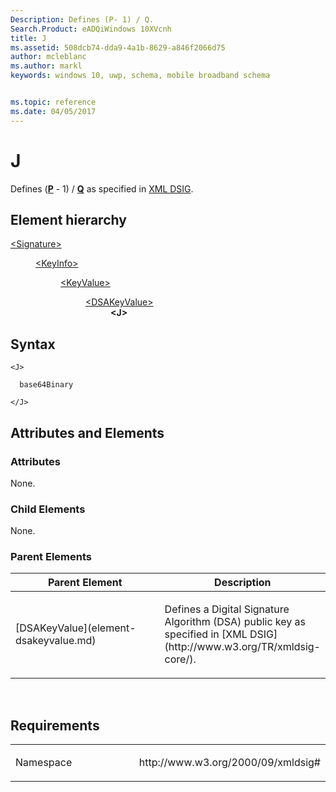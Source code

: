 ```yaml
---
Description: Defines (P- 1) / Q.
Search.Product: eADQiWindows 10XVcnh
title: J
ms.assetid: 508dcb74-dda9-4a1b-8629-a846f2066d75
author: mcleblanc
ms.author: markl
keywords: windows 10, uwp, schema, mobile broadband schema


ms.topic: reference
ms.date: 04/05/2017
---
```


# J


Defines ([**P**](element-p.md) - 1) / [**Q**](element-q.md) as specified in [XML DSIG](http://www.w3.org/TR/xmldsig-core/).

## Element hierarchy

<dl>
<dt><a href="element-signature.md">&lt;Signature&gt;</a></dt>
<dd>
<dl>
<dt><a href="element-keyinfo.md">&lt;KeyInfo&gt;</a></dt>
<dd>
<dl>
<dt><a href="element-keyvalue.md">&lt;KeyValue&gt;</a></dt>
<dd>
<dl>
<dt><a href="element-dsakeyvalue.md">&lt;DSAKeyValue&gt;</a></dt>
<dd><b>&lt;J&gt;</b></dd>
</dl>
</dd>
</dl>
</dd>
</dl>
</dd>
</dl>

## Syntax

``` syntax
<J>

  base64Binary

</J>
```

## Attributes and Elements


### Attributes

None.

### Child Elements

None.

### Parent Elements

<table>
<colgroup>
<col width="50%" />
<col width="50%" />
</colgroup>
<thead>
<tr class="header">
<th>Parent Element</th>
<th>Description</th>
</tr>
</thead>
<tbody>
<tr class="odd">
<td>[DSAKeyValue](element-dsakeyvalue.md)</td>
<td><p>Defines a Digital Signature Algorithm (DSA) public key as specified in [XML DSIG](http://www.w3.org/TR/xmldsig-core/).</p></td>
</tr>
</tbody>
</table>

 

## Requirements

<table>
<colgroup>
<col width="50%" />
<col width="50%" />
</colgroup>
<tbody>
<tr class="odd">
<td><p>Namespace</p></td>
<td><p>http://www.w3.org/2000/09/xmldsig#</p></td>
</tr>
</tbody>
</table>

 

 



